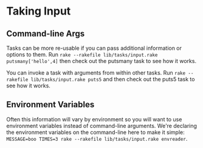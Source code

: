 # Taking Input

## Command-line Args

Tasks can be more re-usable if you can pass additional information or options to them. Run `rake --rakefile lib/tasks/input.rake putsmany['hello',4]` then check out the putsmany task to see how it works.

You can invoke a task with arguments from within other tasks. Run `rake --rakefile lib/tasks/input.rake puts5` and then check out the puts5 task to see how it works.

## Environment Variables

Often this information will vary by environment so you will want to use environment variables instead of command-line arguments. We're declaring the environment variables on the command-line here to make it simple: `MESSAGE=boo TIMES=3 rake --rakefile lib/tasks/input.rake envreader`.
